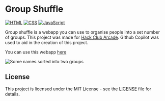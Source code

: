# Group Shuffle

[![HTML](https://img.shields.io/badge/HTML-5-E34F26)](https://developer.mozilla.org/en-US/docs/Web/HTML) [![CSS](https://img.shields.io/badge/CSS-3-1572B6)](https://developer.mozilla.org/en-US/docs/Web/CSS) [![JavaScript](https://img.shields.io/badge/JavaScript-ES6+-F7DF1E)](https://developer.mozilla.org/en-US/docs/Web/JavaScript)  

Group shuffle is a webapp you can use to organise people into a set number of groups. This project was made for [Hack Club Arcade](https://hackclub.com/arcade/). Github Copilot was used to aid in the creation of this project.

You can use this webapp [here](https://nanomars.github.io/Group-Shuffle/)

![Some names sorted into two groups](https://i.imghippo.com/files/HuN2z1724471767.png)

## License

This project is licensed under the MIT License - see the [LICENSE](LICENSE) file for details.